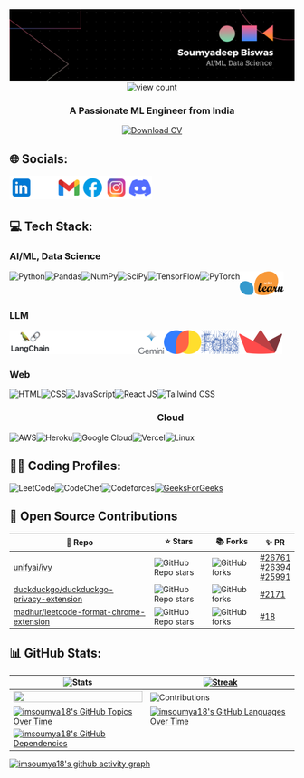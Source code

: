 <img src='assets/linkedIn_banner.png'>

<div align="center">
    <img src="https://komarev.com/ghpvc/?username=imsoumya18&label=Profile%20views&color=0e75b6&style=flat" alt="view count"  height="25px"/>
</div>

<h3 align="center">A Passionate ML Engineer from India</h3>

<div align="center">
    <a href="https://drive.google.com/drive/folders/13TK5rRevTDf68PE0dT3lXg0O_8U1gcjA?usp=drive_link" target="_blank">
        <img src="https://img.shields.io/badge/Download%20CV-8A2BE2" alt="Download CV" width="200px">
    </a>
</div>

## 🌐 Socials:
 [<img align="left" src="assets/socials/linkedin.svg"  alt="LinkedIn"  height="42px">](https://linkedin.com/in/imsoumya18)
 [<img align="left" src="assets/socials/twitterx.svg"  alt="TwitterX"  height="42px">](https://twitter.com/imsoumya184)
 [<img align="left" src="assets/socials/gmail.svg"  alt="Gmail"  height="42px">](mailto:soumyadeep184@gmail.com)
 [<img align="left" src="assets/socials/facebook.svg"  alt="Facebook"  height="42px">](https://facebook.com/imsoumya18)
 [<img align="left" src="assets/socials/instagram.svg"  alt="Instagram"  height="42px">](https://instagram.com/b_soumya4)
 [<img src="assets/socials/discord.svg"  alt="Discord"  height="42px">](https://discordapp.com/users/832576008149794818)

## 💻 Tech Stack:
### AI/ML, Data Science
<img align="left" src="https://github.com/rahul-jha98/README_icons/blob/main/language_and_tools/square/python/python.svg"  alt="Python"  height="42px">
<img align="left" src="https://pandas.pydata.org/static/img/pandas_mark.svg"  alt="Pandas"  height="42px">
<img align="left" src="https://numpy.org/images/logo.svg"  alt="NumPy"  height="42px">
<img align="left" src="https://scipy.org/images/logo.svg"  alt="SciPy"  height="42px">
<img align="left" src="https://raw.githubusercontent.com/rahul-jha98/github_readme_icons/main/language_and_tools/square/tensorflow/tensorflow.svg"  alt="TensorFlow"  height="42px">
<img align="left" src="https://raw.githubusercontent.com/rahul-jha98/github_readme_icons/main/language_and_tools/square/pytorch/pytorch.svg"  alt="PyTorch"  height="42px">
<img src="https://github.com/scikit-learn/scikit-learn/blob/main/doc/logos/scikit-learn-logo-without-subtitle.svg"  alt="SciKit-Learn"  height="42px">

### LLM
<img align="left" src="assets/langchain.png"  alt="LangChain"  height="42px">
<img align="left" src="assets/openai.png"  alt="OpenAI"  height="42px">
<img align="left" src="assets/gemini.png"  alt="Gemini"  height="42px">
<img align="left" src="assets/chromadb.png"  alt="ChromaDB"  height="42px">
<img align="left" src="assets/faiss.png"  alt="FAISS"  height="42px">
<img src="assets/streamlit.png"  alt="Streamlit"  height="42px">

### Web
<img align="left" src="https://raw.githubusercontent.com/rahul-jha98/github_readme_icons/main/language_and_tools/square/html/html.svg"  alt="HTML"  height="42px">
<img align="left" src="https://raw.githubusercontent.com/rahul-jha98/github_readme_icons/main/language_and_tools/square/css/css.svg"  alt="CSS"  height="42px">
<img align="left" src="https://raw.githubusercontent.com/rahul-jha98/github_readme_icons/main/language_and_tools/square/javascript/javascript.svg"  alt="JavaScript"  height="42px">
<img align="left" src="https://raw.githubusercontent.com/rahul-jha98/github_readme_icons/main/language_and_tools/square/react/react.svg"  alt="React JS"  height="42px">
<img src="https://upload.wikimedia.org/wikipedia/commons/d/d5/Tailwind_CSS_Logo.svg"  alt="Tailwind CSS"  height="36px">

### Cloud
<img align="left" src="https://raw.githubusercontent.com/rahul-jha98/github_readme_icons/main/language_and_tools/square/aws/aws.svg"  alt="AWS"  height="42px">
<img align="left" src="https://upload.wikimedia.org/wikipedia/commons/e/ec/Heroku_logo.svg"  alt="Heroku"  height="42px">
<img align="left" src="https://raw.githubusercontent.com/rahul-jha98/github_readme_icons/main/language_and_tools/square/google-cloud/google-cloud.svg"  alt="Google Cloud"  height="42px">
<img align="left" src="https://img.shields.io/badge/vercel-%23000000.svg?style=flat&logo=vercel&logoColor=white"  alt="Vercel"  height="42px">
<img src="https://upload.wikimedia.org/wikipedia/commons/3/35/Tux.svg"  alt="Linux"  height="42px">

 ## 👨‍💻 Coding Profiles:
 [<img align="left" src="https://raw.githubusercontent.com/rahuldkjain/github-profile-readme-generator/master/src/images/icons/Social/leet-code.svg"  alt="LeetCode"  height="42px">](https://leetcode.com/imsoumya18)
 [<img align="left" src="https://cdn.jsdelivr.net/npm/simple-icons@3.1.0/icons/codechef.svg"  alt="CodeChef"  height="42px">](https://www.codechef.com/users/rowan_atkinson)
 [<img align="left" src="https://github.com/rahuldkjain/github-profile-readme-generator/blob/master/src/images/icons/Social/codeforces.svg"  alt="Codeforces"  height="42px">](https://codeforces.com/profile/imsoumya18)
 [<img src="https://raw.githubusercontent.com/rahuldkjain/github-profile-readme-generator/master/src/images/icons/Social/geeks-for-geeks.svg"  alt="GeeksForGeeks"  height="42px">](https://auth.geeksforgeeks.org/user/imsoumya18)
 
## 🚀 Open Source Contributions

| 🎁 Repo | ⭐ Stars | 📚 Forks | ✨ PR |
| --- | --- | --- | --- |
| [unifyai/ivy](https://github.com/unifyai/ivy) | ![GitHub Repo stars](https://img.shields.io/github/stars/unifyai/ivy?style=flat) | ![GitHub forks](https://img.shields.io/github/forks/unifyai/ivy?style=flat) | [#26761](https://github.com/unifyai/ivy/pull/26761) <br> [#26394](https://github.com/unifyai/ivy/pull/26394) <br> [#25991](https://github.com/unifyai/ivy/pull/25991) |
| [duckduckgo/duckduckgo-privacy-extension](https://github.com/duckduckgo/duckduckgo-privacy-extension) | ![GitHub Repo stars](https://img.shields.io/github/stars/duckduckgo/duckduckgo-privacy-extension?style=flat) | ![GitHub forks](https://img.shields.io/github/forks/duckduckgo/duckduckgo-privacy-extension?style=flat) | [#2171](https://github.com/duckduckgo/duckduckgo-privacy-extension/pull/2171) |
| [madhur/leetcode-format-chrome-extension](https://github.com/madhur/leetcode-format-chrome-extension) | ![GitHub Repo stars](https://img.shields.io/github/stars/madhur/leetcode-format-chrome-extension?style=flat) | ![GitHub forks](https://img.shields.io/github/forks/madhur/leetcode-format-chrome-extension?style=flat) | [#18](https://github.com/madhur/leetcode-format-chrome-extension/pull/18) |

## 📊 GitHub Stats:
|![Stats](https://github-readme-stats.vercel.app/api?username=imsoumya18&theme=tokyonight&include_all_commits=true&show_icons=true&hide_border=false&count_private=true)|[![Streak](https://github-readme-streak-stats.herokuapp.com?user=imsoumya18&theme=tokyonight)](https://git.io/streak-stats)|
|--|--|
|<img src="https://github-readme-stats.vercel.app/api/top-langs/?username=imsoumya18&theme=tokyonight&hide_border=false&include_all_commits=true&count_private=true&layout=compact" width="100%" height="100%">|![Contributions](https://github-contributor-stats.vercel.app/api?username=imsoumya18&limit=5&theme=tokyonight&combine_all_yearly_contributions=true)|
| [![imsoumya18's GitHub Topics Over Time](https://stats.quine.sh/imsoumya18/topics-over-time?theme=dark)](https://quine.sh?utm_source=widgets&utm_campaign=imsoumya18) | [![imsoumya18's GitHub Languages Over Time](https://stats.quine.sh/imsoumya18/languages-over-time?theme=dark)](https://quine.sh?utm_source=widgets&utm_campaign=imsoumya18) |
| [![imsoumya18's GitHub Dependencies](https://stats.quine.sh/imsoumya18/dependencies?theme=dark)](https://quine.sh?utm_source=widgets&utm_campaign=imsoumya18) |  |

[![imsoumya18's github activity graph](https://github-readme-activity-graph.vercel.app/graph?username=imsoumya18&bg_color=1a1b27&color=38bdae&line=70a5fd&point=a8005a&area=true&hide_border=false)](https://github.com/ashutosh00710/github-readme-activity-graph)
